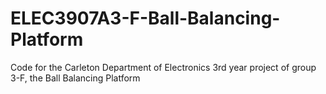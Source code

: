# ELEC3907A3-F-Ball-Balancing-Platform
Code for the Carleton Department of Electronics 3rd year project of group 3-F, the Ball Balancing Platform
